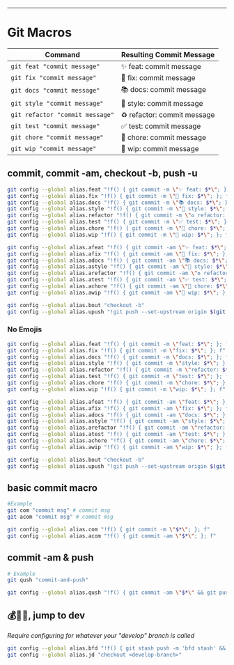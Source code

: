 ---

# Git Macros

| Command | Resulting Commit Message |
|---------|-------------------------|
| `git feat "commit message"` | ✨ feat: commit message |
| `git fix "commit message"` | 🐞 fix: commit message |
| `git docs "commit message"` | 📚 docs: commit message |
| `git style "commit message"` | 🎨 style: commit message |
| `git refactor "commit message"` | ♻️ refactor: commit message |
| `git test "commit message"` | ✅ test: commit message |
| `git chore "commit message"` | 🧹 chore: commit message |
| `git wip "commit message"` | 🚧 wip: commit message |

## commit, commit -am, checkout -b, push -u
```sh
git config --global alias.feat "!f() { git commit -m \"✨ feat: $*\"; }; f"
git config --global alias.fix "!f() { git commit -m \"🐞 fix: $*\"; }; f"
git config --global alias.docs "!f() { git commit -m \"📚 docs: $*\"; }; f"
git config --global alias.style "!f() { git commit -m \"🎨 style: $*\"; }; f"
git config --global alias.refactor "!f() { git commit -m \"♻️ refactor: $*\"; }; f"
git config --global alias.test "!f() { git commit -m \"✅ test: $*\"; }; f"
git config --global alias.chore "!f() { git commit -m \"🧹 chore: $*\"; }; f"
git config --global alias.wip "!f() { git commit -m \"🚧 wip: $*\"; }; f"

git config --global alias.afeat "!f() { git commit -am \"✨ feat: $*\"; }; f"
git config --global alias.afix "!f() { git commit -am \"🐞 fix: $*\"; }; f"
git config --global alias.adocs "!f() { git commit -am \"📚 docs: $*\"; }; f"
git config --global alias.astyle "!f() { git commit -am \"🎨 style: $*\"; }; f"
git config --global alias.arefactor "!f() { git commit -am \"♻️ refactor: $*\"; }; f"
git config --global alias.atest "!f() { git commit -am \"✅ test: $*\"; }; f"
git config --global alias.achore "!f() { git commit -am \"🧹 chore: $*\"; }; f"
git config --global alias.awip "!f() { git commit -am \"🚧 wip: $*\"; }; f"

git config --global alias.bout "checkout -b"
git config --global alias.upush "!git push --set-upstream origin $(git rev-parse --abbrev-ref HEAD)"
```

### No Emojis
```sh
git config --global alias.feat "!f() { git commit -m \"feat: $*\"; }; f"
git config --global alias.fix "!f() { git commit -m \"fix: $*\"; }; f"
git config --global alias.docs "!f() { git commit -m \"docs: $*\"; }; f"
git config --global alias.style "!f() { git commit -m \"style: $*\"; }; f"
git config --global alias.refactor "!f() { git commit -m \"refactor: $*\"; }; f"
git config --global alias.test "!f() { git commit -m \"test: $*\"; }; f"
git config --global alias.chore "!f() { git commit -m \"chore: $*\"; }; f"
git config --global alias.wip "!f() { git commit -m \"wip: $*\"; }; f"

git config --global alias.afeat "!f() { git commit -am \"feat: $*\"; }; f"
git config --global alias.afix "!f() { git commit -am \"fix: $*\"; }; f"
git config --global alias.adocs "!f() { git commit -am \"docs: $*\"; }; f"
git config --global alias.astyle "!f() { git commit -am \"style: $*\"; }; f"
git config --global alias.arefactor "!f() { git commit -am \"refactor: $*\"; }; f"
git config --global alias.atest "!f() { git commit -am \"test: $*\"; }; f"
git config --global alias.achore "!f() { git commit -am \"chore: $*\"; }; f"
git config --global alias.awip "!f() { git commit -am \"wip: $*\"; }; f"

git config --global alias.bout "checkout -b"
git config --global alias.upush "!git push --set-upstream origin $(git rev-parse --abbrev-ref HEAD)"

```
## basic commit macro
```sh
#Example
git com "commit msg" # commit msg
git acom "commit msg" # commit msg
```


```sh
git config --global alias.com "!f() { git commit -m \"$*\"; }; f"
git config --global alias.acom "!f() { git commit -am \"$*\"; }; f"
```

## commit -am & push
```sh
# Example
git qush "commit-and-push"
```

```sh
git config --global alias.qush "!f() { git commit -am \"$*\" && git push --set-upstream origin $(git rev-parse --abbrev-ref HEAD); }; f"
```

## 💰🌿💥, jump to dev

_Require configuring for whatever your "develop" branch is called_
```sh
git config --global alias.bfd "!f() { git stash push -m 'bfd stash' && git switch <develop-branch> && git switch -c \"$1\" && git stash pop; }; f"
git config --global alias.jd "checkout <develop-branch>"
```
